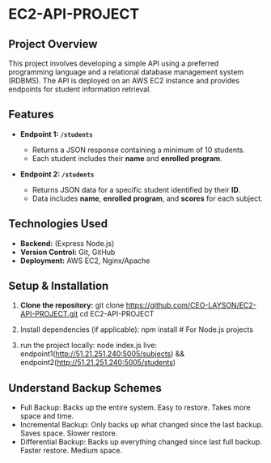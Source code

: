 # EC2-API-PROJECT

## Project Overview
This project involves developing a simple API using a preferred programming language and a relational database management system (RDBMS). The API is deployed on an AWS EC2 instance and provides endpoints for student information retrieval.

## Features
- **Endpoint 1: `/students`**
  - Returns a JSON response containing a minimum of 10 students.
  - Each student includes their **name** and **enrolled program**.

- **Endpoint 2: `/students`**
  - Returns JSON data for a specific student identified by their **ID**.
  - Data includes **name**, **enrolled program**, and **scores** for each subject.

## Technologies Used
- **Backend:** (Express Node.js)
- **Version Control:** Git, GitHub
- **Deployment:** AWS EC2, Nginx/Apache

## Setup & Installation
1. **Clone the repository:**
   git clone https://github.com/CEO-LAYSON/EC2-API-PROJECT.git
   cd EC2-API-PROJECT

2. Install dependencies (if applicable):
   npm install  # For Node.js projects

3. run the project
   locally: node index.js
   live: endpoint1(http://51.21.251.240:5005/subjects) && endpoint2(http://51.21.251.240:5005/students)
## Understand Backup Schemes

- Full Backup: Backs up the entire system. Easy to restore. Takes more space and time.
- Incremental Backup: Only backs up what changed since the last backup. Saves space. Slower restore.
- Differential Backup: Backs up everything changed since last full backup. Faster restore. Medium space.

